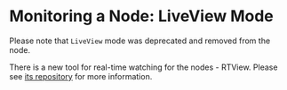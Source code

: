 # Monitoring a Node: LiveView Mode

Please note that `LiveView` mode was deprecated and removed from the node.

There is a new tool for real-time watching for the nodes - RTView. Please see [its repository](https://github.com/the-blockchain-company/bcc-rt-view/) for more information.
